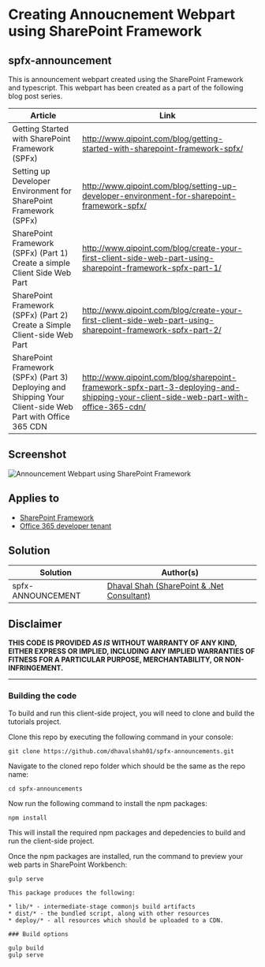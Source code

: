 # Creating Annoucnement Webpart using SharePoint Framework
## spfx-announcement

This is announcement webpart created using the SharePoint Framework and typescript. This webpart has been created as a part of the following blog post series.

Article|Link
--------|---------
Getting Started with SharePoint Framework (SPFx) | http://www.qipoint.com/blog/getting-started-with-sharepoint-framework-spfx/
Setting up Developer Environment for SharePoint Framework (SPFx)  | http://www.qipoint.com/blog/setting-up-developer-environment-for-sharepoint-framework-spfx/
SharePoint Framework (SPFx) (Part 1) Create a simple Client Side Web Part  |http://www.qipoint.com/blog/create-your-first-client-side-web-part-using-sharepoint-framework-spfx-part-1/
SharePoint Framework (SPFx) (Part 2) Create a Simple Client-side Web Part  | http://www.qipoint.com/blog/create-your-first-client-side-web-part-using-sharepoint-framework-spfx-part-2/
SharePoint Framework (SPFx) (Part 3) Deploying and Shipping Your Client-side Web Part with Office 365 CDN | http://www.qipoint.com/blog/sharepoint-framework-spfx-part-3-deploying-and-shipping-your-client-side-web-part-with-office-365-cdn/

## Screenshot

![Announcement Webpart using SharePoint Framework](https://github.com/dhavalshah01/spfx-announcements/blob/master/Screenshots/Announcement%20SharePoint%20SPFX%20Webpart.png)


## Applies to

* [SharePoint Framework](http://dev.office.com/sharepoint/docs/spfx/sharepoint-framework-overview)
* [Office 365 developer tenant](http://dev.office.com/sharepoint/docs/spfx/set-up-your-developer-tenant)

## Solution

Solution|Author(s)
--------|---------
spfx-ANNOUNCEMENT| [Dhaval Shah (SharePoint & .Net Consultant)](http://www.dhavalcodes.com/AboutMe)



## Disclaimer
**THIS CODE IS PROVIDED *AS IS* WITHOUT WARRANTY OF ANY KIND, EITHER EXPRESS OR IMPLIED, INCLUDING ANY IMPLIED WARRANTIES OF FITNESS FOR A PARTICULAR PURPOSE, MERCHANTABILITY, OR NON-INFRINGEMENT.**

---
### Building the code

To build and run this client-side project, you will need to clone and build the tutorials project.

Clone this repo by executing the following command in your console:

```
git clone https://github.com/dhavalshah01/spfx-announcements.git
```

Navigate to the cloned repo folder which should be the same as the repo name:

```
cd spfx-announcements
```


Now run the following command to install the npm packages:

```
npm install
```

This will install the required npm packages and depedencies to build and run the client-side project.

Once the npm packages are installed, run the command to preview your web parts in SharePoint Workbench:

```
gulp serve

This package produces the following:

* lib/* - intermediate-stage commonjs build artifacts
* dist/* - the bundled script, along with other resources
* deploy/* - all resources which should be uploaded to a CDN.

### Build options

gulp build
gulp serve
